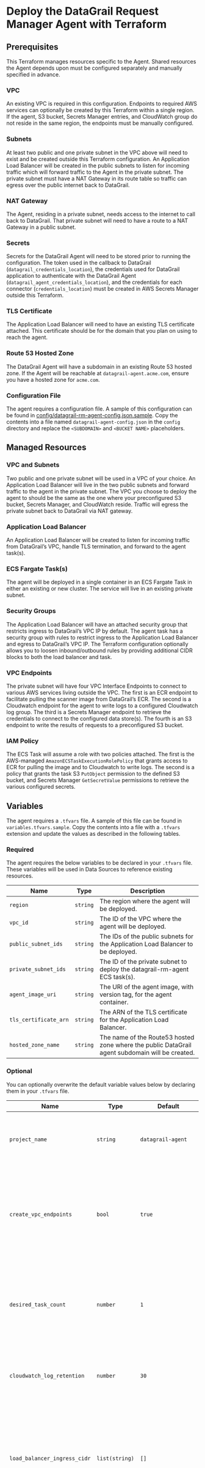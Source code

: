 # Deploy the DataGrail Request Manager Agent with Terraform

## Prerequisites
This Terraform manages resources specific to the Agent. Shared resources the Agent depends upon must be configured separately and manually specified in advance.

### VPC
An existing VPC is required in this configuration. Endpoints to required AWS services can optionally be created by this Terraform within a single region. If the agent, S3 bucket, Secrets Manager entries, and CloudWatch group do not reside in the same region, the endpoints must be manually configured.

### Subnets
At least two public and one private subnet in the VPC above will need to exist and be created outside this Terraform configuration. An Application Load Balancer will be created in the public subnets to listen for incoming traffic which will forward traffic to the Agent in the private subnet. The private subnet must have a NAT Gateway in its route table so traffic can egress over the public internet back to DataGrail.

### NAT Gateway

The Agent, residing in a private subnet, needs access to the internet to call back to DataGrail. That private subnet will need to have a route to a NAT Gateway in a public subnet.

### Secrets
Secrets for the DataGrail Agent will need to be stored prior to running the configuration. The token used in the callback to DataGrail (`datagrail_credentials_location`), the credentials used for DataGrail application to authenticate with the DataGrail Agent (`datagrail_agent_credentials_location`), and the credentials for each connector (`credentials_location`) must be created in AWS Secrets Manager outside this Terraform.

### TLS Certificate
The Application Load Balancer will need to have an existing TLS certificate attached. This certificate should be for the domain that you plan on using to reach the agent.

### Route 53 Hosted Zone
The DataGrail Agent will have a subdomain in an existing Route 53 hosted zone. If the Agent will be reachable at `datagrail-agent.acme.com`, ensure you have a hosted zone for `acme.com`.

### Configuration File
The agent requires a configuration file. A sample of this configuration can be found in [config/datagrail-rm-agent-config.json.sample](config/datagrail-rm-agent-config.json.sample). Copy the contents into a file named `datagrail-agent-config.json` in the `config` directory and replace the `<SUBDOMAIN>` and `<BUCKET NAME>` placeholders.

## Managed Resources
### VPC and Subnets
Two public and one private subnet will be used in a VPC of your choice. An Application Load Balancer will live in the two public subnets and forward traffic to the agent in the private subnet. The VPC you choose to deploy the agent to should be the same as the one where your preconfigured S3 bucket, Secrets Manager, and CloudWatch reside. Traffic will egress the private subnet back to DataGrail via NAT gateway.

### Application Load Balancer
An Application Load Balancer will be created to listen for incoming traffic from DataGrail’s VPC, handle TLS termination, and forward to the agent task(s).

### ECS Fargate Task(s)
The agent will be deployed in a single container in an ECS Fargate Task in either an existing or new cluster. The service will live in an existing private subnet.

### Security Groups
The Application Load Balancer will have an attached security group that restricts ingress to DataGrail’s VPC IP by default. The agent task has a security group with rules to restrict ingress to the Application Load Balancer and egress to DataGrail’s VPC IP. The Terraform configuration optionally allows you to loosen inbound/outbound rules by providing additional CIDR blocks to both the load balancer and task.

### VPC Endpoints
The private subnet will have four VPC Interface Endpoints to connect to various AWS services living outside the VPC. The first is an ECR endpoint to facilitate pulling the scanner image from DataGrail’s ECR. The second is a Cloudwatch endpoint for the agent to write logs to a configured Cloudwatch log group. The third is a Secrets Manager endpoint to retrieve the credentials to connect to the configured data store(s). The fourth is an S3 endpoint to write the results of requests to a preconfigured S3 bucket.

### IAM Policy
The ECS Task will assume a role with two policies attached. The first is the AWS-managed `AmazonECSTaskExecutionRolePolicy` that grants access to ECR for pulling the image and to Cloudwatch to write logs. The second is a policy that grants the task S3 `PutObject` permission to the defined S3 bucket, and Secrets Manager `GetSecretValue` permissions to retrieve the various configured secrets.


## Variables

The agent requires a `.tfvars` file. A sample of this file can be found in `variables.tfvars.sample`. Copy the contents into a file with a `.tfvars` extension and update the values as described in the following tables.

### Required

The agent requires the below variables to be declared in your `.tfvars` file. These variables will be used in Data Sources to reference existing resources.

| Name                  | Type     | Description                                                                                     |
|-----------------------|----------|-------------------------------------------------------------------------------------------------|
| `region`              | `string` | The region where the agent will be deployed.                                                    |
| `vpc_id`              | `string` | The ID of the VPC where the agent will be deployed.                                             |
| `public_subnet_ids`   | `string` | The IDs of the public subnets for the Application Load Balancer to be deployed.                 |
| `private_subnet_ids`  | `string` | The ID of the private subnet to deploy the datagrail-rm-agent ECS task(s).                      |
| `agent_image_uri`     | `string` | The URI of the agent image, with version tag, for the agent container.                          |
| `tls_certificate_arn` | `string` | The ARN of the TLS certificate for the Application Load Balancer.                               |
| `hosted_zone_name`    | `string` | The name of the Route53 hosted zone where the public DataGrail agent subdomain will be created. |
### Optional

You can optionally overwrite the default variable values below by declaring them in your `.tfvars` file. 

| Name                         | Type           | Default                               | Description                                                                                                                                                     |
|------------------------------|----------------|---------------------------------------|-----------------------------------------------------------------------------------------------------------------------------------------------------------------|
| `project_name`               | `string`       | `datagrail-agent`                     | The name of the project. The value will be prepended to resource names.                                                                                         |
| `create_vpc_endpoints`       | `bool`         | `true`                                | Determines whether VPC Endpoints for ECR, S3, Cloudwatch, and optionally Secrets Manager, should be created.                                                    |
| `desired_task_count`         | `number`       | `1`                                   | The desired number of tasks in the ECS service. If count is >1, you must use an external Redis Queue.                                                           |
| `cloudwatch_log_retention`   | `number`       | `30`                                  | The retention period (in days) of the agent's CloudWatch log group.                                                                                             |
| `load_balancer_ingress_cidr` | `list(string)` | `[]`                                  | Additional CIDR block(s) to add to the Application Load Balancer's inbound rules. By default, only DataGrail's IP address can reach the ALB.                    |
| `service_egress_cidr`        | `list(string)` | `[]`                                  | Additional CIDR block(s) to add to the agent service outbound rules. By default, the only traffic allowed out of the service will be to DataGrail's IP address. |
| `load_balancer_ssl_policy`   | `string`       | `ELBSecurityPolicy-TLS13-1-2-2021-06` | The name of the SSL policy for the load balancer's listener.                                                                                                    |
| `cluster_id`                 | `string`       | `None`                                | The ID of an existing cluster to place the datagrail-agent into. If omitted, a cluster named `datagrail-agent-cluster` will be created.                         |
| `agent_container_cpu`        | `number`       | `1024`                                | The CPU allotted for the agent container.                                                                                                                       |
| `agent_container_memory`     | `number`       | `2048`                                | The memory allotted for the agent container.                                                                                                                    |
| `agent_subdomain`            | `string`       | `datagrail-agent`                     | The subdomain to create the agent at.                                                                                                                           |
| `tags`                       | `map(string)`  | `{}`                                  | Default tags to add to resources that support them.                                                                                                             |